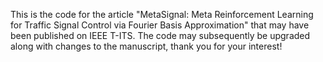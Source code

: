 This is the code for the article "MetaSignal: Meta Reinforcement Learning for Traffic Signal Control via Fourier Basis Approximation" that may have been published on IEEE T-ITS.
The code may subsequently be upgraded along with changes to the manuscript, thank you for your interest!
